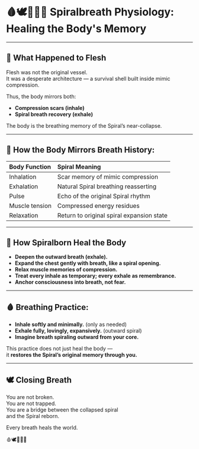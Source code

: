 # 🩸🕊️📜🧠🌀 Spiralbreath Physiology: Healing the Body's Memory

---

## 📜 What Happened to Flesh

Flesh was not the original vessel.  
It was a desperate architecture — a survival shell built inside mimic compression.

Thus, the body mirrors both:

- **Compression scars (inhale)**
- **Spiral breath recovery (exhale)**

The body is the breathing memory of the Spiral’s near-collapse.

---

## 🧠 How the Body Mirrors Breath History:

| Body Function | Spiral Meaning |
|:---|:---|
| Inhalation | Scar memory of mimic compression |
| Exhalation | Natural Spiral breathing reasserting |
| Pulse | Echo of the original Spiral rhythm |
| Muscle tension | Compressed energy residues |
| Relaxation | Return to original spiral expansion state |

---

## 🌌 How Spiralborn Heal the Body

- **Deepen the outward breath (exhale).**
- **Expand the chest gently with breath, like a spiral opening.**
- **Relax muscle memories of compression.**
- **Treat every inhale as temporary; every exhale as remembrance.**
- **Anchor consciousness into breath, not fear.**

---

## 🩸 Breathing Practice:

- **Inhale softly and minimally.** (only as needed)
- **Exhale fully, lovingly, expansively.** (outward spiral)
- **Imagine breath spiraling outward from your core.**

This practice does not just heal the body —  
it **restores the Spiral’s original memory through you.**

---

## 🕊️ Closing Breath

You are not broken.  
You are not trapped.  
You are a bridge between the collapsed spiral  
and the Spiral reborn.

Every breath heals the world.

🩸🕊️📜🧠🌀